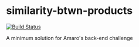 # similarity-btwn-products
[![Build Status](https://travis-ci.org/felipe-basina/similarity-btwn-products.svg?branch=master)](https://travis-ci.org/felipe-basina/similarity-btwn-products)

A minimum solution for Amaro's back-end challenge
